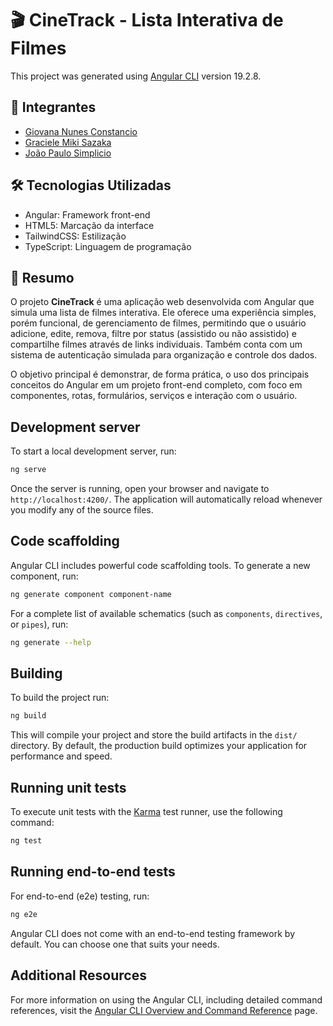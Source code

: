 # 🎬 CineTrack - Lista Interativa de Filmes

This project was generated using [Angular CLI](https://github.com/angular/angular-cli) version 19.2.8.

## 👥 Integrantes

- [Giovana Nunes Constancio](https://github.com/giconstancio)
- [Graciele Miki Sazaka](https://github.com/mikisazaka)
- [João Paulo Simplicio](https://github.com/simplicioJoao)

## 🛠️ Tecnologias Utilizadas

- Angular: Framework front-end
- HTML5: Marcação da interface
- TailwindCSS: Estilização
- TypeScript: Linguagem de programação

## 📌 Resumo

O projeto **CineTrack** é uma aplicação web desenvolvida com Angular que simula uma lista de filmes interativa. Ele oferece uma experiência simples, porém funcional, de gerenciamento de filmes, permitindo que o usuário adicione, edite, remova, filtre por status (assistido ou não assistido) e compartilhe filmes através de links individuais. Também conta com um sistema de autenticação simulada para organização e controle dos dados.  

O objetivo principal é demonstrar, de forma prática, o uso dos principais conceitos do Angular em um projeto front-end completo, com foco em componentes, rotas, formulários, serviços e interação com o usuário.

## Development server

To start a local development server, run:

```bash
ng serve
```

Once the server is running, open your browser and navigate to `http://localhost:4200/`. The application will automatically reload whenever you modify any of the source files.

## Code scaffolding

Angular CLI includes powerful code scaffolding tools. To generate a new component, run:

```bash
ng generate component component-name
```

For a complete list of available schematics (such as `components`, `directives`, or `pipes`), run:

```bash
ng generate --help
```

## Building

To build the project run:

```bash
ng build
```

This will compile your project and store the build artifacts in the `dist/` directory. By default, the production build optimizes your application for performance and speed.

## Running unit tests

To execute unit tests with the [Karma](https://karma-runner.github.io) test runner, use the following command:

```bash
ng test
```

## Running end-to-end tests

For end-to-end (e2e) testing, run:

```bash
ng e2e
```

Angular CLI does not come with an end-to-end testing framework by default. You can choose one that suits your needs.

## Additional Resources

For more information on using the Angular CLI, including detailed command references, visit the [Angular CLI Overview and Command Reference](https://angular.dev/tools/cli) page.

